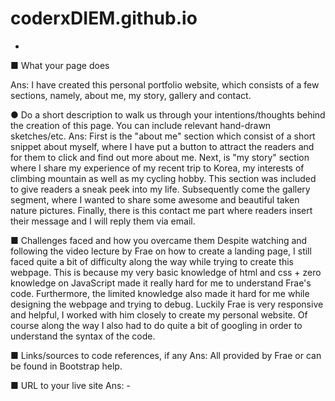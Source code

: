 # coderxDIEM.github.io
-
■	What your page does

Ans: I have created this personal portfolio website, which consists of a few sections, namely, about me, my story, gallery and contact. 

●	Do a short description to walk us through your intentions/thoughts behind the creation of this page. You can include relevant hand-drawn sketches/etc.
Ans: First is the "about me" section which consist of a short snippet about myself, where I have put a button to attract the readers and for them to click and find out more about me. Next, is "my story" section where I share my experience of my recent trip to Korea, my interests of climbing mountain as well as my cycling hobby. This section was included to give readers a sneak peek into my life. Subsequently come the gallery segment, where I wanted to share some awesome and beautiful taken nature pictures. Finally, there is this contact me part where readers insert their message and I will reply them via email. 

■	Challenges faced and how you overcame them
Despite watching and following the video lecture by Frae on how to create a landing page, I still faced quite a bit of difficulty along the way while trying to create this webpage. This is because my very basic knowledge of html and css + zero knowledge on JavaScript made it really hard for me to understand Frae's code. Furthermore, the limited knowledge also made it hard for me while designing the webpage and trying to debug. Luckily Frae is very responsive and helpful, I worked with him closely to create my personal website. Of course along the way I also had to do quite a bit of googling in order to understand the syntax of the code. 

■	Links/sources to code references, if any 
Ans: All provided by Frae or can be found in Bootstrap help.

■	URL to your live site
Ans: -
